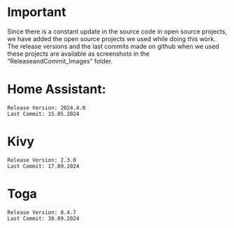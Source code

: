 # Important

Since there is a constant update in the source code in open source projects, we have added the open source projects we used while doing this work. The release versions and the last commits made on github when we used these projects are available as screenshots in the “ReleaseandCommit_Images” folder.

# Home Assistant:
	Release Version: 2024.4.0
 	Last Commit: 15.05.2024
# Kivy
	Release Version: 2.3.0
 	Last Commit: 17.09.2024
# Toga
	Release Version: 0.4.7
 	Last Commit: 30.09.2024	
